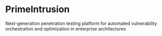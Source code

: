 # PrimeIntrusion
Next-generation penetration testing platform for automated vulnerability orchestration and optimization in enterprise architectures
